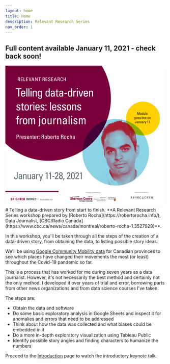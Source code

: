```yaml
---
layout: home
title: Home
description: Relevant Research Series
nav_order: 1
---
```


<!-- Edit the content below for the workshop in question. Once you're ready to publish, remove the comment characters e.g. "<!--" at the start and end -->
## Full content available January 11, 2021 - check back soon!
<img src="assets/img/RelevantResearchEmailImage_v2.png" alt="Workshop title image with headshot of Roberto Rocha" width="500">
# Telling a data-driven story from start to finish.
**A Relevant Research Series workshop prepared by [Roberto Rocha](https://robertorocha.info/), Data Journalist, [CBC/Radio Canada](https://www.cbc.ca/news/canada/montreal/roberto-rocha-1.3527929)**.

In this workshop, you'll be taken through all the steps of the creation of a data-driven story, from obtaining the data, to listing possible story ideas.

We'll be using [Google Community Mobility data](https://www.google.com/covid19/mobility/) for Canadian provinces to see which places have changed their movements the most (or least) throughout the Covid-19 pandemic so far.

This is a process that has worked for me during seven years as a data journalist. However, it's not necessarily the best method and certainly not the only method. I developed it over years of trial and error, borrowing parts from other news organizations and from data science courses I've taken.

The steps are:

* Obtain the data and software 
* Do some basic exploratory analysis in Google Sheets and inspect it for anomalies and errors that need to be addressed
* Think about how the data was collected and what biases could be embedded in it
* Do a more in-depth exploratory visualization using Tableau Public
* Identify possible story angles and finding characters to humanize the numbers

Proceed to the [Introduction](introduction) page to watch the introductory keynote talk.
